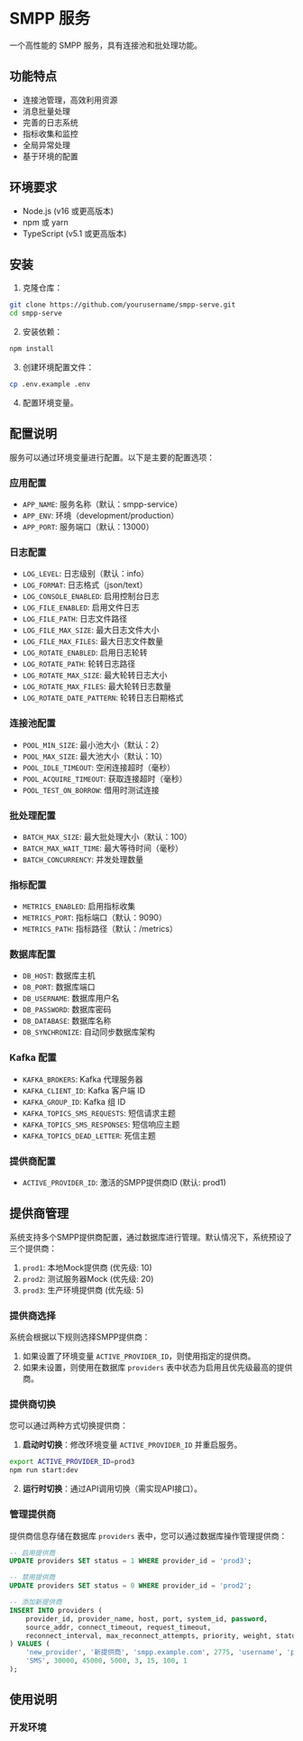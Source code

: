 # SMPP 服务

一个高性能的 SMPP 服务，具有连接池和批处理功能。

## 功能特点

- 连接池管理，高效利用资源
- 消息批量处理
- 完善的日志系统
- 指标收集和监控
- 全局异常处理
- 基于环境的配置

## 环境要求

- Node.js (v16 或更高版本)
- npm 或 yarn
- TypeScript (v5.1 或更高版本)

## 安装

1. 克隆仓库：

```bash
git clone https://github.com/yourusername/smpp-serve.git
cd smpp-serve
```

2. 安装依赖：

```bash
npm install
```

3. 创建环境配置文件：

```bash
cp .env.example .env
```

4. 配置环境变量。

## 配置说明

服务可以通过环境变量进行配置。以下是主要的配置选项：

### 应用配置

- `APP_NAME`: 服务名称（默认：smpp-service）
- `APP_ENV`: 环境（development/production）
- `APP_PORT`: 服务端口（默认：13000）

### 日志配置

- `LOG_LEVEL`: 日志级别（默认：info）
- `LOG_FORMAT`: 日志格式（json/text）
- `LOG_CONSOLE_ENABLED`: 启用控制台日志
- `LOG_FILE_ENABLED`: 启用文件日志
- `LOG_FILE_PATH`: 日志文件路径
- `LOG_FILE_MAX_SIZE`: 最大日志文件大小
- `LOG_FILE_MAX_FILES`: 最大日志文件数量
- `LOG_ROTATE_ENABLED`: 启用日志轮转
- `LOG_ROTATE_PATH`: 轮转日志路径
- `LOG_ROTATE_MAX_SIZE`: 最大轮转日志大小
- `LOG_ROTATE_MAX_FILES`: 最大轮转日志数量
- `LOG_ROTATE_DATE_PATTERN`: 轮转日志日期格式

### 连接池配置

- `POOL_MIN_SIZE`: 最小池大小（默认：2）
- `POOL_MAX_SIZE`: 最大池大小（默认：10）
- `POOL_IDLE_TIMEOUT`: 空闲连接超时（毫秒）
- `POOL_ACQUIRE_TIMEOUT`: 获取连接超时（毫秒）
- `POOL_TEST_ON_BORROW`: 借用时测试连接

### 批处理配置

- `BATCH_MAX_SIZE`: 最大批处理大小（默认：100）
- `BATCH_MAX_WAIT_TIME`: 最大等待时间（毫秒）
- `BATCH_CONCURRENCY`: 并发处理数量

### 指标配置

- `METRICS_ENABLED`: 启用指标收集
- `METRICS_PORT`: 指标端口（默认：9090）
- `METRICS_PATH`: 指标路径（默认：/metrics）

### 数据库配置

- `DB_HOST`: 数据库主机
- `DB_PORT`: 数据库端口
- `DB_USERNAME`: 数据库用户名
- `DB_PASSWORD`: 数据库密码
- `DB_DATABASE`: 数据库名称
- `DB_SYNCHRONIZE`: 自动同步数据库架构

### Kafka 配置

- `KAFKA_BROKERS`: Kafka 代理服务器
- `KAFKA_CLIENT_ID`: Kafka 客户端 ID
- `KAFKA_GROUP_ID`: Kafka 组 ID
- `KAFKA_TOPICS_SMS_REQUESTS`: 短信请求主题
- `KAFKA_TOPICS_SMS_RESPONSES`: 短信响应主题
- `KAFKA_TOPICS_DEAD_LETTER`: 死信主题

### 提供商配置

- `ACTIVE_PROVIDER_ID`: 激活的SMPP提供商ID (默认: prod1)

## 提供商管理

系统支持多个SMPP提供商配置，通过数据库进行管理。默认情况下，系统预设了三个提供商：

1. `prod1`: 本地Mock提供商 (优先级: 10)
2. `prod2`: 测试服务器Mock (优先级: 20)
3. `prod3`: 生产环境提供商 (优先级: 5)

### 提供商选择

系统会根据以下规则选择SMPP提供商：

1. 如果设置了环境变量 `ACTIVE_PROVIDER_ID`，则使用指定的提供商。
2. 如果未设置，则使用在数据库 `providers` 表中状态为启用且优先级最高的提供商。

### 提供商切换

您可以通过两种方式切换提供商：

1. **启动时切换**：修改环境变量 `ACTIVE_PROVIDER_ID` 并重启服务。

```bash
export ACTIVE_PROVIDER_ID=prod3
npm run start:dev
```

2. **运行时切换**：通过API调用切换（需实现API接口）。

### 管理提供商

提供商信息存储在数据库 `providers` 表中，您可以通过数据库操作管理提供商：

```sql
-- 启用提供商
UPDATE providers SET status = 1 WHERE provider_id = 'prod3';

-- 禁用提供商
UPDATE providers SET status = 0 WHERE provider_id = 'prod2';

-- 添加新提供商
INSERT INTO providers (
    provider_id, provider_name, host, port, system_id, password, 
    source_addr, connect_timeout, request_timeout, 
    reconnect_interval, max_reconnect_attempts, priority, weight, status
) VALUES (
    'new_provider', '新提供商', 'smpp.example.com', 2775, 'username', 'password',
    'SMS', 30000, 45000, 5000, 3, 15, 100, 1
);
```

## 使用说明

### 开发环境

```
